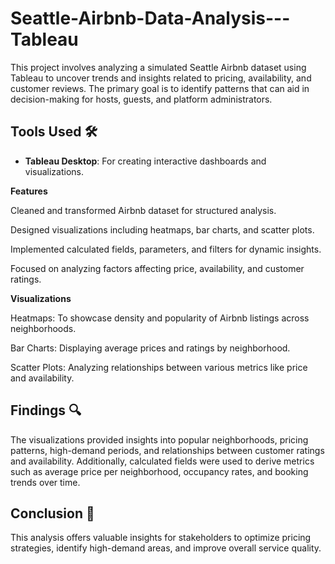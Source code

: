 # Seattle-Airbnb-Data-Analysis---Tableau
This project involves analyzing a simulated Seattle Airbnb dataset using Tableau to uncover trends and insights related to pricing, availability, and customer reviews. The primary goal is to identify patterns that can aid in decision-making for hosts, guests, and platform administrators.

## Tools Used 🛠️
- **Tableau Desktop**: For creating interactive dashboards and visualizations.

**Features**

Cleaned and transformed Airbnb dataset for structured analysis.

Designed visualizations including heatmaps, bar charts, and scatter plots.

Implemented calculated fields, parameters, and filters for dynamic insights.

Focused on analyzing factors affecting price, availability, and customer ratings.

**Visualizations**

Heatmaps: To showcase density and popularity of Airbnb listings across neighborhoods.

Bar Charts: Displaying average prices and ratings by neighborhood.

Scatter Plots: Analyzing relationships between various metrics like price and availability.

## Findings 🔍

The visualizations provided insights into popular neighborhoods, pricing patterns, high-demand periods, and relationships between customer ratings and availability. Additionally, calculated fields were used to derive metrics such as average price per neighborhood, occupancy rates, and booking trends over time.

## Conclusion 🎯

This analysis offers valuable insights for stakeholders to optimize pricing strategies, identify high-demand areas, and improve overall service quality.
